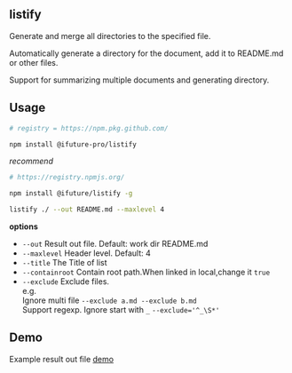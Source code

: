 listify
------------------------

Generate and merge all directories to the specified file.

Automatically generate a directory for the document, add it to README.md or other files.   

Support for summarizing multiple documents and generating directory.


Usage
-------------

```bash
# registry = https://npm.pkg.github.com/

npm install @ifuture-pro/listify
```

*recommend*
    
```bash
# https://registry.npmjs.org/

npm install @ifuture/listify -g
```


```bash
listify ./ --out README.md --maxlevel 4
```
**options**
- `--out` Result out file. Default: work dir README.md
- `--maxlevel` Header level. Default: 4
- `--title` The Title of list
- `--containroot` Contain root path.When linked in local,change it `true`
- `--exclude` Exclude files.  
    e.g.  
    Ignore multi file `--exclude a.md --exclude b.md  `  
    Support regexp. Ignore start with `_` `--exclude='^_\S*'`
    


Demo
----------------
Example result out file
[demo](demo/README.md)